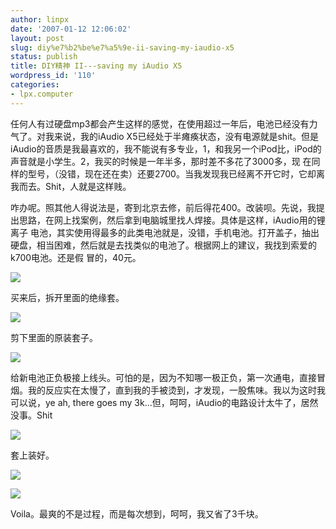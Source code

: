 ```yaml
---
author: linpx
date: '2007-01-12 12:06:02'
layout: post
slug: diy%e7%b2%be%e7%a5%9e-ii-saving-my-iaudio-x5
status: publish
title: DIY精神 II---saving my iAudio X5
wordpress_id: '110'
categories:
- lpx.computer
---
```


任何人有过硬盘mp3都会产生这样的感觉，在使用超过一年后，电池已经没有力气了。对我来说，我的iAudio X5已经处于半瘫痪状态，没有电源就是shit。但是
iAudio的音质是我最喜欢的，我不能说有多专业，1，和我另一个iPod比，iPod的声音就是小学生。2，我买的时候是一年半多，那时差不多花了3000多，现
在同样的型号，（没错，现在还在卖）还要2700。当我发现我已经离不开它时，它却离我而去。Shit，人就是这样贱。


咋办呢。照其他人得说法是，寄到北京去修，前后得花400。改装呗。先说，我提出思路，在网上找案例，然后拿到电脑城里找人焊接。具体是这样，iAudio用的锂离子
电池，其实使用得最多的此类电池就是，没错，手机电池。打开盖子，抽出硬盘，相当困难，然后就是去找类似的电池了。根据网上的建议，我找到索爱的k700电池。还是假
冒的，40元。


![](http://farm1.static.flickr.com/150/354769240_6fc18c1c56.jpg?v=0)

买来后，拆开里面的绝缘套。


![](http://farm1.static.flickr.com/126/354769242_45556721bd.jpg?v=0)

剪下里面的原装套子。


![](http://farm1.static.flickr.com/150/354769258_6115ec9b0f.jpg?v=0)

给新电池正负极接上线头。可怕的是，因为不知哪一极正负，第一次通电，直接冒烟。我的反应实在太慢了，直到我的手被烫到，才发现，一股焦味。我以为这时我可以说，ye
ah, there goes my 3k…但，呵呵，iAudio的电路设计太牛了，居然没事。Shit


![](http://farm1.static.flickr.com/125/354769260_0c3c7e2928.jpg?v=0)

套上装好。


![](http://farm1.static.flickr.com/127/354769262_62f5549c43.jpg?v=0)


![](http://farm1.static.flickr.com/131/354769264_71ca84c002.jpg?v=0)

Voila。最爽的不是过程，而是每次想到，呵呵，我又省了3千块。

